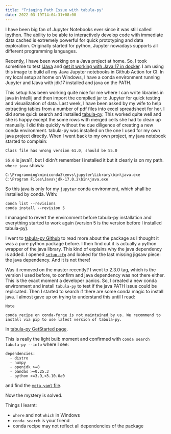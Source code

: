 ```yaml
---
title: "Triaging Path Issue with tabula-py"
date: 2022-03-19T14:04:31+08:00
---
```


I have been big fan of Jupyter Notebooks ever since it was still called ipython. The ability to be able to interactively develop code with immediate data cached is extremely powerful for quick prototyping and data exploration. Originally started for python, Jupyter nowadays supports all different programming languages. 

Recently, I have been working on a Java project at home. So, I took sometime to test [IJava](https://github.com/SpencerPark/IJava) and [get it working with Java 17 in docker](https://github.com/mcai4gl2/jupyter-ijava). I am using this image to build all my Java Jupyter notebooks in Github Action for CI. In my local setup at home on Windows, I have a conda environment running Jupyter and IJava with jdk17 installed and java on the PATH.

This setup has been working quite nice for me where I can write libraries in java in Intellij and then import the complied jar to Jupyter for quick testing and visualization of data. Last week, I have been asked by my wife to help extracting tables from a number of pdf files into excel spreadsheet for her. I did some quick search and installed [tabula-py](https://github.com/chezou/tabula-py). This worked quite well and she is happy except the some rows with merged cells she had to clean up manually. I did this quickly without the due diligence of creating a new conda environment. tabula-py was installed on the one I used for my own java project directly. When I went back to my own project, my java notebook started to complain:
```
Class file has wrong version 61.0, should be 55.0
```
`55.0` is java11, but I didn't remember I installed it but it clearly is on my path. `where java` shows:
```
C:\Programming\miniconda3\envs\jupyter\Library\bin\java.exe
C:\Program Files\Java\jdk-17.0.2\bin\java.exe
```
So this java is only for my `jupyter` conda environment, which shall be installed by conda. With:
```
conda list --revisions
conda install --revision 5
```
I managed to revert the environment before tabula-py installation and everything started to work again (version 5 is the version before I installed tabula-py).

I went to [tabula-py Github](https://github.com/chezou/tabula-py) to read more about the package as I thought it was a pure python package before. I then find out it is actually a python wrapper of the java library. This kind of explains why the java dependency is added. I opened [`setup.cfg`](https://github.com/chezou/tabula-py/blob/master/setup.cfg) and looked for the last missing jigsaw piece: the java dependency. And it is not there!

Was it removed on the master recently? I went to 2.3.0 tag, which is the version I used before, to confirm and java dependency was not there either. This is the exact moment a developer panics. So, I created a new conda environment and install `tabula-py` to test if the java PATH issue could be replicated. Then I started to search if there are some conda magic to install java. I almost gave up on trying to understand this until I read:
```
Note

conda recipe on conda-forge is not maintained by us. We recommend to install via pip to use latest version of tabula-py.
```
In [tabula-py GetStarted page](https://github.com/chezou/tabula-py/blob/master/docs/getting_started.rst).

This is really the light bulb moment and confirmed with `conda search tabula-py --info` where I see:
```
dependencies:
  - distro
  - numpy
  - openjdk >=8
  - pandas >=0.25.3
  - python >=3.9,<3.10.0a0
```
and find the [`meta.yaml` file](https://github.com/conda-forge/tabula-py-feedstock/blob/main/recipe/meta.yaml).

Now the mystery is solved. 

Things I learnt:
- `where` and not `which` in Windows
- `conda search` is your friend
- conda recipe may not reflect all dependencies of the package
